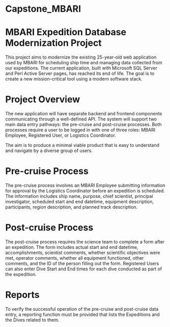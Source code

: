 # Capstone_MBARI
# MBARI Expedition Database Modernization Project
This project aims to modernize the existing 25-year-old web application used by MBARI for scheduling ship time and managing data collected from our expeditions. The current application, built with Microsoft SQL Server and Perl Active Server pages, has reached its end of life. The goal is to create a new mission-critical tool using a modern software stack.

# Project Overview
The new application will have separate backend and frontend components communicating through a well-defined API. The system will support two main data entry pathways: the pre-cruise and post-cruise processes. Both processes require a user to be logged in with one of three roles: MBARI Employee, Registered User, or Logistics Coordinator.

The aim is to produce a minimal viable product that is easy to understand and navigate by a diverse group of users.

# Pre-cruise Process
The pre-cruise process involves an MBARI Employee submitting information for approval by the Logistics Coordinator before an expedition is scheduled. The information includes ship name, purpose, chief scientist, principal investigator, scheduled start and end datetime, equipment description, participants, region description, and planned track description.

# Post-cruise Process
The post-cruise process requires the science team to complete a form after an expedition. The form includes actual start and end datetime, accomplishments, scientist comments, whether scientific objectives were met, operator comments, whether all equipment functioned, other comments, and the ID of the person filling out the form. Registered Users can also enter Dive Start and End times for each dive conducted as part of the expedition.

# Reports
To verify the successful operation of the pre-cruise and post-cruise data entry, a reporting function must be provided that lists the Expeditions and the Dives related to them.
